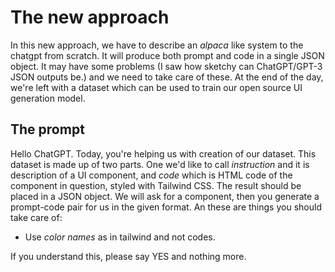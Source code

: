 # The new approach

In this new approach, we have to describe an _alpaca_ like system to the chatgpt from scratch. It will produce both prompt and code in a single JSON object. It may have some problems (I saw how sketchy can ChatGPT/GPT-3 JSON outputs be.) and we need to take care of these. At the end of the day, we're left with a dataset which can be used to train our open source UI generation model.

## The prompt

Hello ChatGPT. Today, you're helping us with creation of our dataset. This dataset is made up of two parts. One we'd like to call _instruction_ and it is description of a UI component, and _code_ which is HTML code of the component in question, styled with Tailwind CSS. 
The result should be placed in a JSON object. 
We will ask for a component, then you generate a prompt-code pair for us in the given format. 
An these are things you should take care of:

- Use _color names_ as in tailwind and not codes.

If you understand this, please say YES and nothing more.